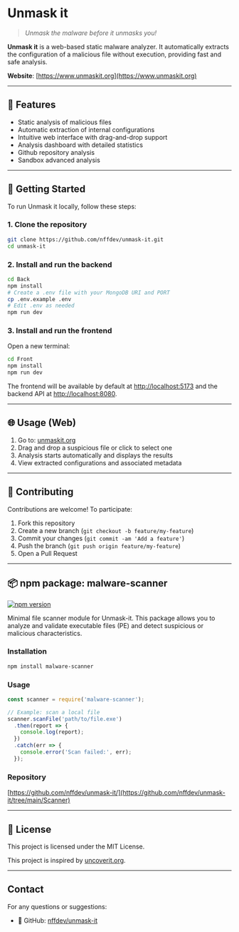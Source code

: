 # Unmask it

> *Unmask the malware before it unmasks you!*

**Unmask it** is a web-based static malware analyzer. It automatically extracts the configuration of a malicious file without execution, providing fast and safe analysis.

 **Website**: [https://www.unmaskit.org](https://www.unmaskit.org)

---

## 📌 Features

-  Static analysis of malicious files
-  Automatic extraction of internal configurations
-  Intuitive web interface with drag-and-drop support
-  Analysis dashboard with detailed statistics
-  Github repository analysis
-  Sandbox advanced analysis 

---

## 🚀 Getting Started

To run Unmask it locally, follow these steps:

### 1. Clone the repository
```bash
git clone https://github.com/nffdev/unmask-it.git
cd unmask-it
```

### 2. Install and run the backend
```bash
cd Back
npm install
# Create a .env file with your MongoDB URI and PORT
cp .env.example .env
# Edit .env as needed
npm run dev
```

### 3. Install and run the frontend
Open a new terminal:
```bash
cd Front
npm install
npm run dev
```

The frontend will be available by default at [http://localhost:5173](http://localhost:5173) and the backend API at [http://localhost:8080](http://localhost:8080).

---

## 🌐 Usage (Web)

1. Go to: [unmaskit.org](https://www.unmaskit.org)
2. Drag and drop a suspicious file or click to select one
3. Analysis starts automatically and displays the results
4. View extracted configurations and associated metadata

---

## 🤝 Contributing

Contributions are welcome! To participate:

1. Fork this repository
2. Create a new branch (`git checkout -b feature/my-feature`)
3. Commit your changes (`git commit -am 'Add a feature'`)
4. Push the branch (`git push origin feature/my-feature`)
5. Open a Pull Request

---

## 📦 npm package: malware-scanner

[![npm version](https://img.shields.io/npm/v/malware-scanner.svg)](https://www.npmjs.com/package/malware-scanner)

Minimal file scanner module for Unmask-it. This package allows you to analyze and validate executable files (PE) and detect suspicious or malicious characteristics.

### Installation
```bash
npm install malware-scanner
```

### Usage
```js
const scanner = require('malware-scanner');

// Example: scan a local file
scanner.scanFile('path/to/file.exe')
  .then(report => {
    console.log(report);
  })
  .catch(err => {
    console.error('Scan failed:', err);
  });
```

### Repository
[https://github.com/nffdev/unmask-it/](https://github.com/nffdev/unmask-it/tree/main/Scanner)

---

## 📄 License

This project is licensed under the MIT License.

This project is inspired by [uncoverit.org](https://uncoverit.org).

---

## Contact

For any questions or suggestions:

- 🐙 GitHub: [nffdev/unmask-it](https://github.com/nffdev/unmask-it)
